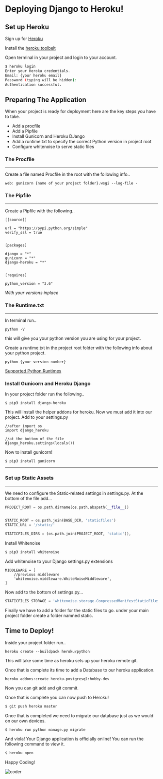 # Deploying Django to Heroku!


## Set up Heroku

Sign up for [Heroku](https://id.heroku.com/login)

Install the [heroku toolbelt](https://devcenter.heroku.com/articles/heroku-cli)

Open terminal in your project and login to your account. 

``` bash 
$ heroku login
Enter your Heroku credentials.
Email: {your heroku email}
Password (typing will be hidden):
Authentication successful.

```

## Preparing The Application

When your project is ready for deployment here are the key steps you have to take. 

- Add a procfile
- Add a Pipfile
- Install Gunicorn and Heroku DJango
- Add a runtime.txt to specify the correct Python version in project root
- Configure whitenoise to serve static files

### The Procfile 
___

Create a file named Procfile in the root with the following info..

```
web: gunicorn {name of your project folder}.wsgi --log-file -
```

### The Pipfile
___

Create a Pipfile with the following..

```
[[source]]

url = "https://pypi.python.org/simple"
verify_ssl = true


[packages]

django = "*"
gunicorn = "*"
django-heroku = "*"


[requires]

python_version = "3.6"

```
*With your versions inplace*

### The Runtime.txt
___

In terminal run..

```
python -V
``` 
this will give you your python version you are using for your project. 

Create a runtime.txt in the project root folder with the following info about your python project.

```
python-{your version number}

```

[Supported Python Runtimes](https://devcenter.heroku.com/articles/python-support#supported-runtimes)

### Install Gunicorn and Heroku Django

In your project folder run the following..

```
$ pip3 install django-heroku

```
This will install the helper addons for heroku. Now we must add it into our project. 
Add to your settings.py 

```
//after import os
import django_heroku

//at the bottom of the file
django_heroku.settings(locals())
```
Now to install gunicorn! 

```
$ pip3 install gunicorn

```
___

### Set up Static Assets
___

We need to configure the Static-related settings in settings.py. At the bottom of the file add...

``` python 
PROJECT_ROOT = os.path.dirname(os.path.abspath(__file__))

    
STATIC_ROOT = os.path.join(BASE_DIR, 'staticfiles')
STATIC_URL = '/static/'

STATICFILES_DIRS = (os.path.join(PROJECT_ROOT, 'static')),


```

Install Whitenoise 

``` bash
$ pip3 install whitenoise
```

Add whitenoise to your Django settings.py extensions

```
MIDDLEWARE = [
	//previous middleware
    'whitenoise.middleware.WhiteNoiseMiddleware',
]

```

Now add to the bottom of settings.py...

``` python
STATICFILES_STORAGE = 'whitenoise.storage.CompressedManifestStaticFilesStorage'

```

Finally we have to add a folder for the static files to go. under your main project folder create a folder namned static.

## Time to Deploy! 

Inside your project folder run..

```
heroku create --buildpack heroku/python

```
This will take some time as heroku sets up your heroku remote git.

Once that is complete its time to add a Database to our heroku application.

``` bash
heroku addons:create heroku-postgresql:hobby-dev

```

Now you can git add and git commit.

Once that is complete you can now push to Heroku! 

``` bash
$ git push heroku master

```

Once that is completed we need to migrate our database just as we would on our own devices. 

```
$ heroku run python manage.py migrate

```

And viola! Your Django application is officially online! You can run the following command to view it. 

``` bash
$ heroku open

```

Happy Coding! 

![coder](https://media.giphy.com/media/ZVik7pBtu9dNS/giphy.gif)
